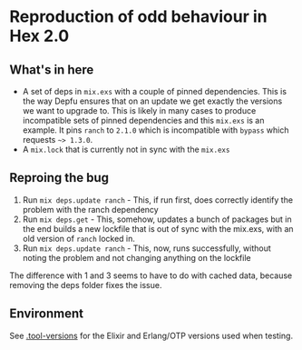 # Reproduction of odd behaviour in Hex 2.0

## What's in here

- A set of deps in `mix.exs` with a couple of pinned dependencies. This is the way Depfu ensures that on an update we get exactly the versions we want to upgrade to. This is likely in many cases to produce incompatible sets of pinned dependencies and this `mix.exs` is an example. It pins `ranch` to `2.1.0` which is incompatible with `bypass` which requests `~> 1.3.0`.
- A `mix.lock` that is currently not in sync with the `mix.exs`

## Reproing the bug

1. Run `mix deps.update ranch` - This, if run first, does correctly identify the problem with the ranch dependency
2. Run `mix deps.get` - This, somehow, updates a bunch of packages but in the end builds a new lockfile that is out of sync with the mix.exs, with an old version of `ranch` locked in.
3. Run `mix deps.update ranch` - This, now, runs successfully, without noting the problem and not changing anything on the lockfile

The difference with 1 and 3 seems to have to do with cached data, because removing the deps folder fixes the issue.

## Environment

See [.tool-versions](/.tool-versions) for the Elixir and Erlang/OTP versions used when testing.
